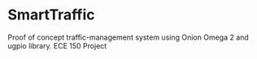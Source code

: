 # SmartTraffic
Proof of concept traffic-management system using Onion Omega 2 and ugpio library. ECE 150 Project
